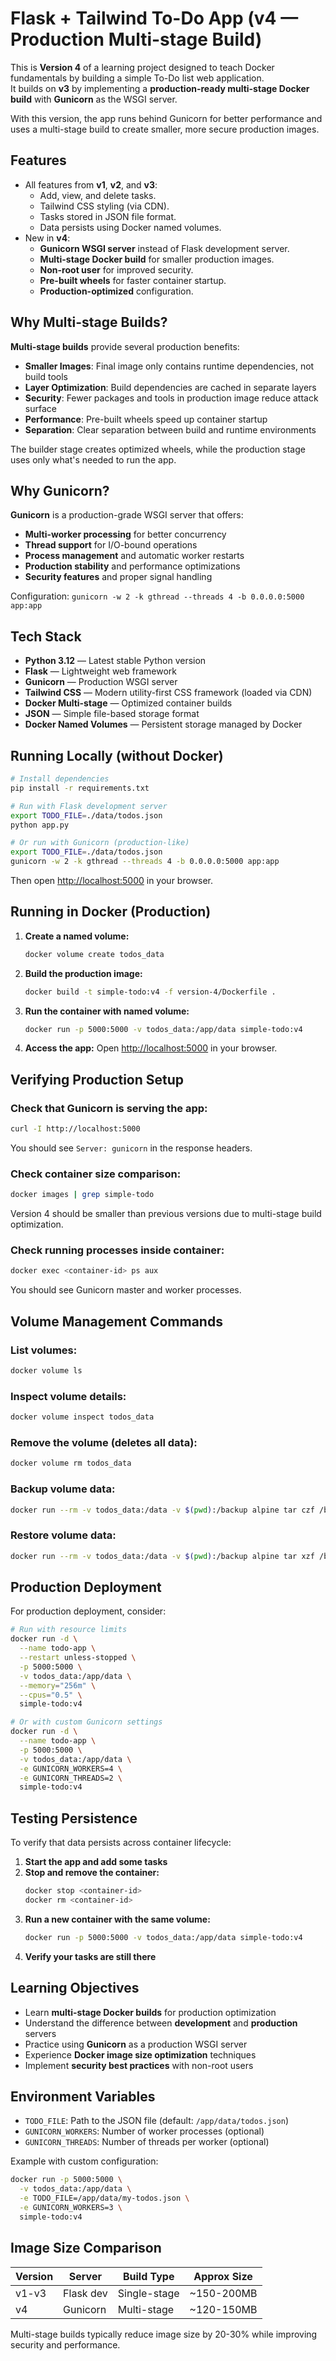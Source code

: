 # Flask + Tailwind To-Do App (v4 — Production Multi-stage Build)

This is **Version 4** of a learning project designed to teach Docker fundamentals by building a simple To-Do list web application.  
It builds on **v3** by implementing a **production-ready multi-stage Docker build** with **Gunicorn** as the WSGI server.

With this version, the app runs behind Gunicorn for better performance and uses a multi-stage build to create smaller, more secure production images.

## Features
- All features from **v1**, **v2**, and **v3**:
  - Add, view, and delete tasks.
  - Tailwind CSS styling (via CDN).
  - Tasks stored in JSON file format.
  - Data persists using Docker named volumes.
- New in **v4**:
  - **Gunicorn WSGI server** instead of Flask development server.
  - **Multi-stage Docker build** for smaller production images.
  - **Non-root user** for improved security.
  - **Pre-built wheels** for faster container startup.
  - **Production-optimized** configuration.

## Why Multi-stage Builds?

**Multi-stage builds** provide several production benefits:

- **Smaller Images**: Final image only contains runtime dependencies, not build tools
- **Layer Optimization**: Build dependencies are cached in separate layers
- **Security**: Fewer packages and tools in production image reduce attack surface
- **Performance**: Pre-built wheels speed up container startup
- **Separation**: Clear separation between build and runtime environments

The builder stage creates optimized wheels, while the production stage uses only what's needed to run the app.

## Why Gunicorn?

**Gunicorn** is a production-grade WSGI server that offers:

- **Multi-worker processing** for better concurrency
- **Thread support** for I/O-bound operations
- **Process management** and automatic worker restarts
- **Production stability** and performance optimizations
- **Security features** and proper signal handling

Configuration: `gunicorn -w 2 -k gthread --threads 4 -b 0.0.0.0:5000 app:app`

## Tech Stack
- **Python 3.12** — Latest stable Python version
- **Flask** — Lightweight web framework
- **Gunicorn** — Production WSGI server  
- **Tailwind CSS** — Modern utility-first CSS framework (loaded via CDN)
- **Docker Multi-stage** — Optimized container builds
- **JSON** — Simple file-based storage format
- **Docker Named Volumes** — Persistent storage managed by Docker

## Running Locally (without Docker)
```bash
# Install dependencies
pip install -r requirements.txt

# Run with Flask development server
export TODO_FILE=./data/todos.json
python app.py

# Or run with Gunicorn (production-like)
export TODO_FILE=./data/todos.json
gunicorn -w 2 -k gthread --threads 4 -b 0.0.0.0:5000 app:app
```

Then open [http://localhost:5000](http://localhost:5000) in your browser.

## Running in Docker (Production)

1. **Create a named volume:**
   ```bash
   docker volume create todos_data
   ```

2. **Build the production image:**
   ```bash
   docker build -t simple-todo:v4 -f version-4/Dockerfile .
   ```

3. **Run the container with named volume:**
   ```bash
   docker run -p 5000:5000 -v todos_data:/app/data simple-todo:v4
   ```

4. **Access the app:**
   Open [http://localhost:5000](http://localhost:5000) in your browser.

## Verifying Production Setup

### Check that Gunicorn is serving the app:
```bash
curl -I http://localhost:5000
```

You should see `Server: gunicorn` in the response headers.

### Check container size comparison:
```bash
docker images | grep simple-todo
```

Version 4 should be smaller than previous versions due to multi-stage build optimization.

### Check running processes inside container:
```bash
docker exec <container-id> ps aux
```

You should see Gunicorn master and worker processes.

## Volume Management Commands

### List volumes:
```bash
docker volume ls
```

### Inspect volume details:
```bash
docker volume inspect todos_data
```

### Remove the volume (deletes all data):
```bash
docker volume rm todos_data
```

### Backup volume data:
```bash
docker run --rm -v todos_data:/data -v $(pwd):/backup alpine tar czf /backup/todos_backup.tar.gz -C /data .
```

### Restore volume data:
```bash
docker run --rm -v todos_data:/data -v $(pwd):/backup alpine tar xzf /backup/todos_backup.tar.gz -C /data
```

## Production Deployment

For production deployment, consider:

```bash
# Run with resource limits
docker run -d \
  --name todo-app \
  --restart unless-stopped \
  -p 5000:5000 \
  -v todos_data:/app/data \
  --memory="256m" \
  --cpus="0.5" \
  simple-todo:v4

# Or with custom Gunicorn settings
docker run -d \
  --name todo-app \
  -p 5000:5000 \
  -v todos_data:/app/data \
  -e GUNICORN_WORKERS=4 \
  -e GUNICORN_THREADS=2 \
  simple-todo:v4
```

## Testing Persistence

To verify that data persists across container lifecycle:

1. **Start the app and add some tasks**
2. **Stop and remove the container:**
   ```bash
   docker stop <container-id>
   docker rm <container-id>
   ```
3. **Run a new container with the same volume:**
   ```bash
   docker run -p 5000:5000 -v todos_data:/app/data simple-todo:v4
   ```
4. **Verify your tasks are still there**

## Learning Objectives

* Learn **multi-stage Docker builds** for production optimization
* Understand the difference between **development** and **production** servers
* Practice using **Gunicorn** as a production WSGI server
* Experience **Docker image size optimization** techniques
* Implement **security best practices** with non-root users

## Environment Variables

- `TODO_FILE`: Path to the JSON file (default: `/app/data/todos.json`)
- `GUNICORN_WORKERS`: Number of worker processes (optional)
- `GUNICORN_THREADS`: Number of threads per worker (optional)

Example with custom configuration:
```bash
docker run -p 5000:5000 \
  -v todos_data:/app/data \
  -e TODO_FILE=/app/data/my-todos.json \
  -e GUNICORN_WORKERS=3 \
  simple-todo:v4
```

## Image Size Comparison

| Version | Server | Build Type | Approx Size |
|---------|--------|------------|-------------|
| v1-v3   | Flask dev | Single-stage | ~150-200MB |
| v4      | Gunicorn | Multi-stage | ~120-150MB |

Multi-stage builds typically reduce image size by 20-30% while improving security and performance.
